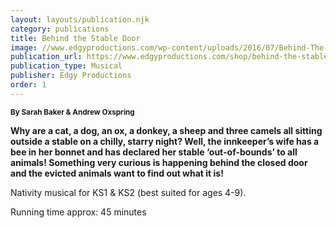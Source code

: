 ```yaml
---
layout: layouts/publication.njk
category: publications
title: Behind the Stable Door
image: //www.edgyproductions.com/wp-content/uploads/2016/07/Behind-The-Stable-Door-catalogue-image.jpg
publication_url: https://www.edgyproductions.com/shop/behind-the-stable-door/
publication_type: Musical
publisher: Edgy Productions
order: 1
---
```


<small>**By Sarah Baker & Andrew Oxspring**</small>

**Why are a cat, a dog, an ox, a donkey, a sheep and three camels all sitting outside a stable on a chilly, starry night? Well, the innkeeper’s wife has a bee in her bonnet and has declared her stable ‘out-of-bounds’ to all animals! Something very curious is happening behind the closed door and the evicted animals want to find out what it is!**

Nativity musical for KS1 & KS2 (best suited for ages 4-9).

Running time approx: 45 minutes